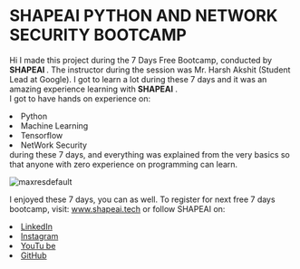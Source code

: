 # SHAPEAI PYTHON AND NETWORK SECURITY BOOTCAMP
Hi I made this project during the 7 Days Free Bootcamp, conducted by <b> SHAPEAI </b> . The instructor during the session was Mr. Harsh Akshit (Student Lead at Google). I got to learn a lot during these 7 days and it was an amazing experience learning with <b>SHAPEAI</b> .
<br>I got to have hands on experience on:
<li>Python
<li>Machine Learning
<li>Tensorflow
<li> NetWork Security
<br>during these 7 days, and everything was explained from the very basics so that
anyone with zero experience on programming can learn.
  
  ![maxresdefault](https://user-images.githubusercontent.com/85445348/124377427-7dada000-dcc9-11eb-8680-874c307ad987.jpg)

  
  I enjoyed these 7 days, you can as well. To register for next free 7 days bootcamp, visit:
<a href="https://www.shapeai.tech"> www.shapeai.tech</a>
or follow SHAPEAI on:
<li><a href=
"https://in.linkedin.com/company/shapeai">LinkedIn</a>
<li><a href=
"https://www.instagram.com/shape.ai/?hl=en">Instagram</a>
<li><a
href=
"https://www.youtube.com/channel/UCTUvDLTW9meuDXWcbmISPdA">YouTu
be</a>
<li><a href=
"https://github.com/shapeai">GitHub</a>

